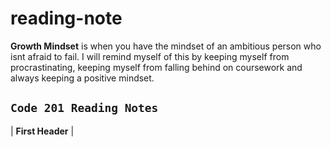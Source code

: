 # reading-note
**Growth Mindset** is when you have the mindset of an ambitious person who isnt afraid to fail.
I will remind myself of this by keeping myself from procrastinating, keeping myself from falling behind on coursework and always keeping a positive mindset.

## ``` Code 201 Reading Notes ```

| **First Header** |
